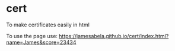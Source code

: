 # cert
To make certificates easily in html

To use the page use: https://jamesabela.github.io/cert/index.html?name=James&score=23434
